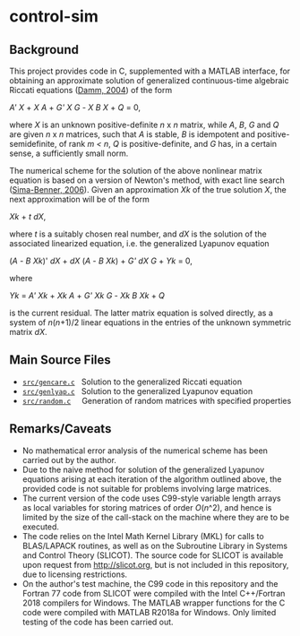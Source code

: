 # control-sim

## Background

This project provides code in C, supplemented with a MATLAB interface, for obtaining an approximate solution of generalized continuous-time algebraic Riccati equations ([Damm, 2004][1]) of the form

*A' X* + *X A* + *G' X G* - *X B X* + *Q* = 0, 

where *X* is an unknown positive-definite *n* x *n* matrix, while *A*, *B*, *G* and *Q* are given *n* x *n* matrices, such that *A* is stable, *B* is idempotent and positive-semidefinite, of rank *m < n*, *Q* is positive-definite, and *G* has, in a certain sense, a sufficiently small norm.

The numerical scheme for the solution of the above nonlinear matrix equation is based on a version of Newton's method, with exact line search ([Sima-Benner, 2006][2]). Given an approximation *Xk* of the true solution *X*, the next approximation will be of the form 

*Xk* + *t dX*, 

where *t* is a suitably chosen real number, and *dX* is the solution of the associated linearized equation, i.e. the generalized Lyapunov equation

(*A* - *B Xk*)' *dX* + *dX* (*A* - *B Xk*) + *G' dX G* + *Yk* = 0,

where 

*Yk* = *A' Xk* + *Xk A* + *G' Xk G* - *Xk B Xk* + *Q* 

is the current residual. The latter matrix equation is solved directly, as a system of *n*(*n*+1)/2 linear equations in the entries of the unknown symmetric matrix *dX*.

## Main Source Files
* [`src/gencare.c`][3] &nbsp; Solution to the generalized Riccati equation
* [`src/genlyap.c`][4] &nbsp; Solution to the generalized Lyapunov equation
* [`src/random.c`][5] &nbsp;&nbsp;&nbsp; Generation of random matrices with specified properties


## Remarks/Caveats

* No mathematical error analysis of the numerical scheme has been carried out by the author.
* Due to the naive method for solution of the generalized Lyapunov equations arising at each iteration of the algorithm outlined above, the provided code is not suitable for problems involving large matrices.
* The current version of the code uses C99-style variable length arrays as local variables for storing matrices of order *O*(*n*^2), and hence is limited by the size of the call-stack on the machine where they are to be executed.
* The code relies on the Intel Math Kernel Library (MKL) for calls to BLAS/LAPACK routines, as well as on the Subroutine Library in Systems and Control Theory (SLICOT). The source code for SLICOT is available upon request from http://slicot.org, but is not included in this repository, due to licensing restrictions.
* On the author's test machine, the C99 code in this repository and the Fortran 77 code from SLICOT were compiled with the Intel C++/Fortran 2018 compilers for Windows. The MATLAB wrapper functions for the C code were compiled with MATLAB R2018a for Windows. Only limited testing of the code has been carried out.

[1]:https://link.springer.com/book/10.1007/b10906
[2]:https://ieeexplore.ieee.org/document/4124845
[3]:/src/gencare.c
[4]:/src/genlyap.c
[5]:/src/random.c
